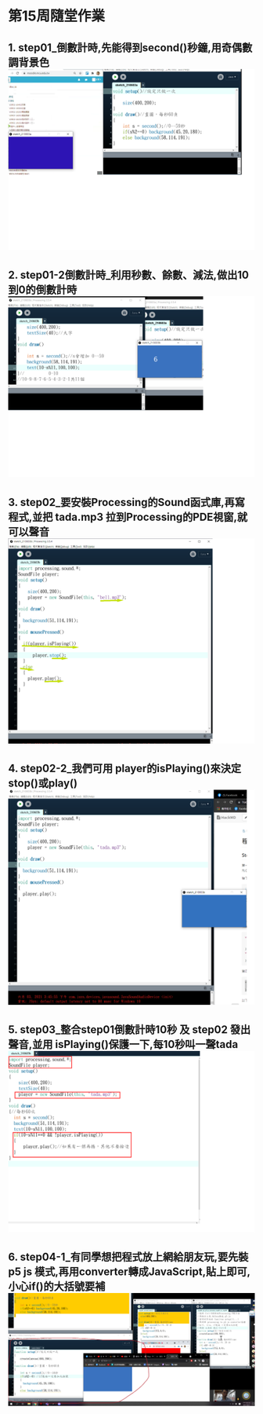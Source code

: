 # 第15周隨堂作業

## 1. step01_倒數計時,先能得到second()秒鐘,用奇偶數調背景色 ![week15-1](https://github.com/QASSBB/2020CCE/blob/gh-pages/week15/week15_1.png?raw=true)

## 2. step01-2倒數計時_利用秒數、餘數、減法,做出10到0的倒數計時 ![week15-2](https://github.com/QASSBB/2020CCE/blob/gh-pages/week15/week15_1_2.png?raw=true)

## 3. step02_要安裝Processing的Sound函式庫,再寫程式,並把 tada.mp3 拉到Processing的PDE視窗,就可以聲音 ![week15-3](https://github.com/QASSBB/2020CCE/blob/gh-pages/week15/week15_2-1.png?raw=true)

## 4. step02-2_我們可用 player的isPlaying()來決定stop()或play() ![week15-4](https://github.com/QASSBB/2020CCE/blob/gh-pages/week15/week15_2.png?raw=true)

## 5. step03_整合step01倒數計時10秒 及 step02 發出聲音,並用 isPlaying()保護一下,每10秒叫一聲tada ![week15-5](https://github.com/QASSBB/2020CCE/blob/gh-pages/week15/week15_3.png?raw=true)
 
## 6. step04-1_有同學想把程式放上網給朋友玩,要先裝p5 js 模式,再用converter轉成JavaScript,貼上即可,小心if()的大括號要補 ![week15-6](https://github.com/QASSBB/2020CCE/blob/gh-pages/week15/week15_4_1.png?raw=true)
